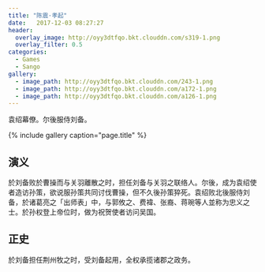 ```yaml
---
title: "陈震·孝起"
date:   2017-12-03 08:27:27
header:
  overlay_image: http://oyy3dtfqo.bkt.clouddn.com/s319-1.png
  overlay_filter: 0.5
categories:
  - Games
  - Sango
gallery:
  - image_path: http://oyy3dtfqo.bkt.clouddn.com/243-1.png
  - image_path: http://oyy3dtfqo.bkt.clouddn.com/a172-1.png
  - image_path: http://oyy3dtfqo.bkt.clouddn.com/a126-1.png
---
```


袁绍幕僚。尔後服侍刘备。

{% include gallery caption="page.title" %}

## 演义

於刘备败於曹操而与关羽離散之时，担任刘备与关羽之联络人。尔後，成为袁绍使者造访孙策，欲说服孙策共同讨伐曹操，但不久後孙策猝死。袁绍败北後服侍刘备，於诸葛亮之「出师表」中，与郭攸之、费褘、张裔、蒋琬等人並称为忠义之士。於孙权登上帝位时，做为祝贺使者访问吴国。

## 正史

於刘备担任荆州牧之时，受刘备起用，全权承揽诸郡之政务。